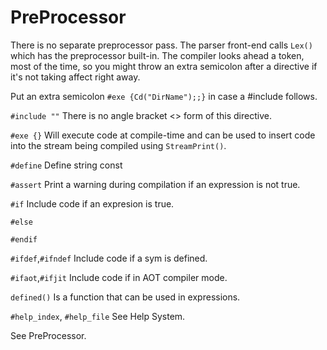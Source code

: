 # PreProcessor

There is no separate preprocessor pass.  The parser front-end calls `Lex()` which 
has the preprocessor built-in.  The compiler looks ahead a token, most of the 
time, so you might throw an extra semicolon after a directive if it's not taking 
affect right away.

Put an extra semicolon `#exe {Cd("DirName");;}` in case a #include follows.

`#include ""`     There is no angle bracket <> form of this directive.

`#exe {}`         Will execute code at compile-time and can be used to insert code 
into the stream being compiled using `StreamPrint()`.

`#define`         Define string const

`#assert`         Print a warning during compilation if an expression is not true. 

`#if`             Include code if an expresion is true.

`#else`

`#endif`

`#ifdef`,`#ifndef`  Include code if a sym is defined.

`#ifaot`,`#ifjit`   Include code if in AOT compiler mode.

`defined()`    Is a function that can be used in expressions.

`#help_index`, `#help_file` See Help System.

See PreProcessor.
